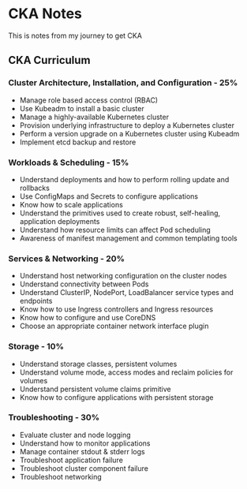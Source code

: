 # CKA Notes 
This is notes from my journey to get CKA

## CKA Curriculum

### Cluster Architecture, Installation, and Configuration - 25%
* Manage role based access control (RBAC)
* Use Kubeadm to install a basic cluster
* Manage a highly-available Kubernetes cluster
* Provision underlying infrastructure to deploy a Kubernetes cluster
* Perform a version upgrade on a Kubernetes cluster using Kubeadm
* Implement etcd backup and restore

### Workloads & Scheduling - 15%
* Understand deployments and how to perform rolling update and rollbacks
* Use ConfigMaps and Secrets to configure applications
* Know how to scale applications
* Understand the primitives used to create robust, self-healing, application deployments
* Understand how resource limits can affect Pod scheduling
* Awareness of manifest management and common templating tools

### Services & Networking - 20%
* Understand host networking configuration on the cluster nodes
* Understand connectivity between Pods
* Understand ClusterIP, NodePort, LoadBalancer service types and endpoints
* Know how to use Ingress controllers and Ingress resources
* Know how to configure and use CoreDNS
* Choose an appropriate container network interface plugin

### Storage - 10%
* Understand storage classes, persistent volumes
* Understand volume mode, access modes and reclaim policies for volumes
* Understand persistent volume claims primitive
* Know how to configure applications with persistent storage

### Troubleshooting - 30%
* Evaluate cluster and node logging
* Understand how to monitor applications
* Manage container stdout & stderr logs
* Troubleshoot application failure
* Troubleshoot cluster component failure
* Troubleshoot networking